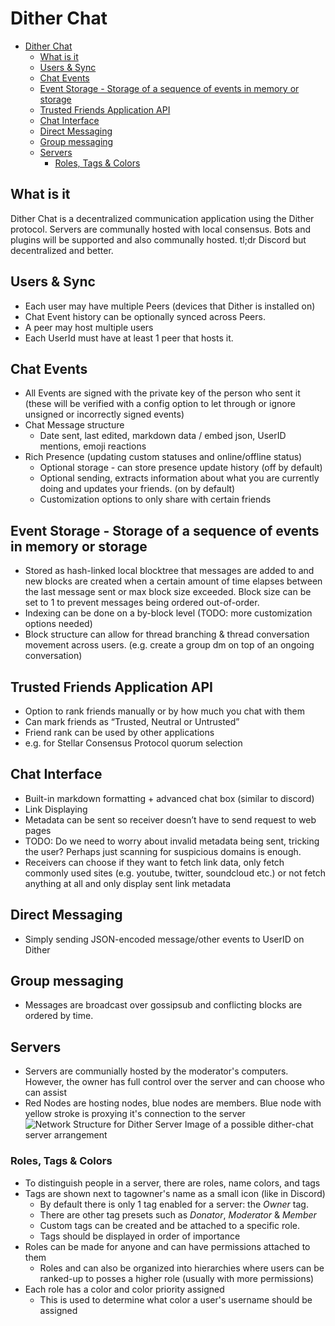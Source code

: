 # Dither Chat

- [Dither Chat](#dither-chat)
	- [What is it](#what-is-it)
	- [Users & Sync](#users--sync)
	- [Chat Events](#chat-events)
	- [Event Storage - Storage of a sequence of events in memory or storage](#event-storage---storage-of-a-sequence-of-events-in-memory-or-storage)
	- [Trusted Friends Application API](#trusted-friends-application-api)
	- [Chat Interface](#chat-interface)
	- [Direct Messaging](#direct-messaging)
	- [Group messaging](#group-messaging)
	- [Servers](#servers)
		- [Roles, Tags & Colors](#roles-tags--colors)

## What is it
Dither Chat is a decentralized communication application using the Dither protocol. Servers are communally hosted with local consensus. Bots and plugins will be supported and also communally hosted.
tl;dr Discord but decentralized and better.


## Users & Sync
 - Each user may have multiple Peers (devices that Dither is installed on)
 - Chat Event history can be optionally synced across Peers.
 - A peer may host multiple users
 - Each UserId must have at least 1 peer that hosts it.

## Chat Events
- All Events are signed with the private key of the person who sent it (these will be verified with a config option to let through or ignore unsigned or incorrectly signed events)
- Chat Message structure
  - Date sent, last edited, markdown data / embed json, UserID mentions, emoji reactions
- Rich Presence (updating custom statuses and online/offline status)
  - Optional storage - can store presence update history (off by default)
  - Optional sending, extracts information about what you are currently doing and updates your friends. (on by default)
  - Customization options to only share with certain friends
## Event Storage - Storage of a sequence of events in memory or storage
  - Stored as hash-linked local blocktree that messages are added to and new blocks are created when a certain amount of time elapses between the last message sent or max block size exceeded. Block size can be set to 1 to prevent messages being ordered out-of-order.
  - Indexing can be done on a by-block level (TODO: more customization options needed)
  - Block structure can allow for thread branching & thread conversation movement across users. (e.g. create a group dm on top of an ongoing conversation)

## Trusted Friends Application API
- Option to rank friends manually or by how much you chat with them
- Can mark friends as “Trusted, Neutral or Untrusted”
- Friend rank can be used by other applications
- e.g. for Stellar Consensus Protocol quorum selection
## Chat Interface
- Built-in markdown formatting + advanced chat box (similar to discord)
- Link Displaying
- Metadata can be sent so receiver doesn’t have to send request to web pages
- TODO: Do we need to worry about invalid metadata being sent, tricking the user? Perhaps just scanning for suspicious domains is enough.
- Receivers can choose if they want to fetch link data, only fetch commonly used sites (e.g. youtube, twitter, soundcloud etc.) or not fetch anything at all and only display sent link metadata
## Direct Messaging
- Simply sending JSON-encoded message/other events to UserID on Dither
## Group messaging
- Messages are broadcast over gossipsub and conflicting blocks are ordered by time.
## Servers
- Servers are communially hosted by the moderator's computers. However, the owner has full control over the server and can choose who can assist
- Red Nodes are hosting nodes, blue nodes are members. Blue node with yellow stroke is proxying it's connection to the server
![Network Structure for Dither Server](resources/dither-chat-server.svg)
Image of a possible dither-chat server arrangement
### Roles, Tags & Colors
- To distinguish people in a server, there are roles, name colors, and tags
- Tags are shown next to tagowner's name as a small icon (like in Discord)
  - By default there is only 1 tag enabled for a server: the *Owner* tag.
  - There are other tag presets such as *Donator*, *Moderator* & *Member*
  - Custom tags can be created and be attached to a specific role.
  - Tags should be displayed in order of importance
- Roles can be made for anyone and can have permissions attached to them
  - Roles and can also be organized into hierarchies where users can be  ranked-up to posses a higher role (usually with more permissions)
- Each role has a color and color priority assigned
  - This is used to determine what color a user's username should be assigned